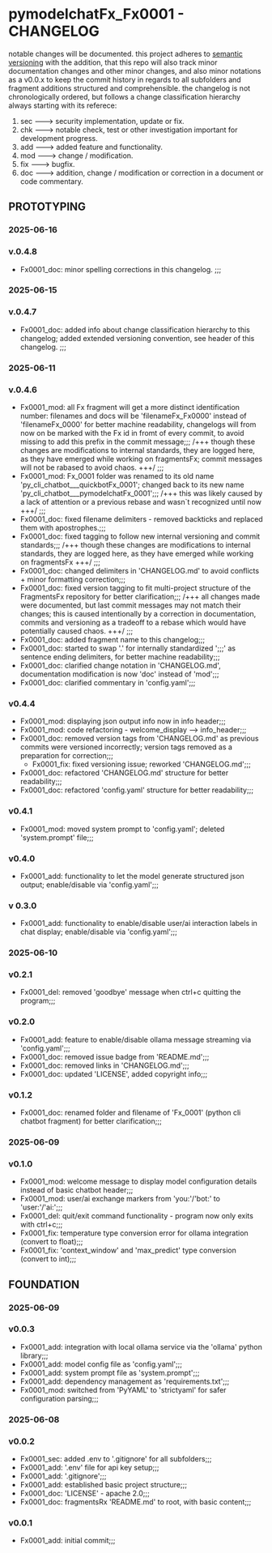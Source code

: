 # pymodelchatFx_Fx0001 - CHANGELOG

notable changes will be documented. this project adheres to [semantic versioning](https://semver.org/spec/v2.0.0.html) with the addition, that this repo will also track minor documentation changes and other minor changes, and also minor notations as a v0.0.x to keep the commit history in regards to all subfolders and fragment additions structured and comprehensible. the changelog is not chronologically ordered, but follows a change classification hierarchy always starting with its referece:

1. sec ---> security implementation, update or fix.
2. chk ---> notable check, test or other investigation important for development progress.
3. add ---> added feature and functionality.
4. mod ---> change / modification.
5. fix ---> bugfix.
6. doc ---> addition, change / modification or correction in a document or code commentary.

## PROTOTYPING

### 2025-06-16

### v.0.4.8

- Fx0001_doc: minor spelling corrections in this changelog. ;;;

### 2025-06-15

### v.0.4.7

- Fx0001_doc: added info about change classification hierarchy to this changelog; added extended versioning convention, see header of this changelog. ;;;

### 2025-06-11

### v.0.4.6

- Fx0001_mod: all Fx fragment will get a more distinct identification number: filenames and docs will be 'filenameFx_Fx0000' instead of 'filenameFx_0000' for better machine readability, changelogs will from now on be marked with the Fx id in fromt of every commit, to avoid missing to add this prefix in the commit message;;; /+++ though these changes are modifications to internal standards, they are logged here, as they have emerged while working on fragmentsFx; commit messages will not be rabased to avoid chaos. +++/ ;;;
- Fx0001_mod: Fx_0001 folder was renamed to its old name 'py_cli_chatbot___quickbotFx_0001'; changed back to its new name 'py_cli_chatbot___pymodelchatFx_0001';;; /+++ this was likely caused by a lack of attention or a previous rebase and wasn`t recognized until now +++/ ;;;
- Fx0001_doc: fixed filename delimiters - removed backticks and replaced them with apostrophes.;;;
- Fx0001_doc: fixed tagging to follow new internal versioning and commit standards;;; /+++ though these changes are modifications to internal standards, they are logged here, as they have emerged while working on fragmentsFx +++/ ;;;
- Fx0001_doc: changed delimiters in 'CHANGELOG.md' to avoid conflicts + minor formatting correction;;;
- Fx0001_doc: fixed version tagging to fit multi-project structure of the FragmentsFx repository for better clarification;;; /+++ all changes made were documented, but last commit messages may not match their changes; this is caused intentionally by a correction in documentation, commits and versioning as a tradeoff to a rebase which would have potentially caused chaos. +++/ ;;;
- Fx0001_doc: added fragment name to this changelog;;;
- Fx0001_doc: started to swap '.' for internally standardized ';;;' as sentence ending delimiters, for better machine readability;;;
- Fx0001_doc: clarified change notation in 'CHANGELOG.md', documentation modification is now 'doc' instead of 'mod';;;
- Fx0001_doc: clarified commentary in 'config.yaml';;;

### v0.4.4

- Fx0001_mod: displaying json output info now in info header;;;
- Fx0001_mod: code refactoring - welcome_display --> info_header;;;
- Fx0001_doc: removed version tags from 'CHANGELOG.md' as previous commits were versioned incorrectly; version tags removed as a preparation for correction;;;
    - Fx0001_fix: fixed versioning issue; reworked 'CHANGELOG.md';;;
- Fx0001_doc: refactored 'CHANGELOG.md' structure for better readability;;;
- Fx0001_doc: refactored 'config.yaml' structure for better readability;;;

### v0.4.1

- Fx0001_mod: moved system prompt to 'config.yaml'; deleted 'system.prompt' file;;;

### v0.4.0

- Fx0001_add: functionality to let the model generate structured json output; enable/disable via 'config.yaml';;;

### v 0.3.0

- Fx0001_add: functionality to enable/disable user/ai interaction labels in chat display; enable/disable via 'config.yaml';;;

### 2025-06-10

### v0.2.1

- Fx0001_del: removed 'goodbye' message when ctrl+c quitting the program;;;

### v0.2.0

- Fx0001_add: feature to enable/disable ollama message streaming via 'config.yaml';;;
- Fx0001_doc: removed issue badge from 'README.md';;;
- Fx0001_doc: removed links in 'CHANGELOG.md';;;
- Fx0001_doc: updated 'LICENSE', added copyright info;;;

### v0.1.2

- Fx0001_doc: renamed folder and filename of 'Fx_0001' (python cli chatbot fragment) for better clarification;;;

### 2025-06-09

### v0.1.0

- Fx0001_mod: welcome message to display model configuration details instead of basic chatbot header;;;
- Fx0001_mod: user/ai exchange markers from 'you:'/'bot:' to 'user:'/'ai:';;;
- Fx0001_del: quit/exit command functionality - program now only exits with ctrl+c;;;
- Fx0001_fix: temperature type conversion error for ollama integration (convert to float);;;
- Fx0001_fix: 'context_window' and 'max_predict' type conversion (convert to int);;;

## FOUNDATION

### 2025-06-09

### v0.0.3

- Fx0001_add: integration with local ollama service via the 'ollama' python library;;;
- Fx0001_add: model config file as 'config.yaml';;;
- Fx0001_add: system prompt file as 'system.prompt';;;
- Fx0001_add: dependency management as 'requirements.txt';;;
- Fx0001_mod: switched from 'PyYAML' to 'strictyaml' for safer configuration parsing;;;

### 2025-06-08

### v0.0.2

- Fx0001_sec: added .env to '.gitignore' for all subfolders;;;
- Fx0001_add: '.env' file for api key setup;;;
- Fx0001_add: '.gitignore';;;
- Fx0001_add: established basic project structure;;;
- Fx0001_doc: 'LICENSE' - apache 2.0;;;
- Fx0001_doc: fragmentsRx 'README.md' to root, with basic content;;;

### v0.0.1

- Fx0001_add: initial commit;;;